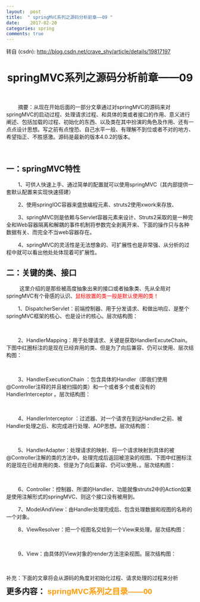 ```yaml
---
layout:  post
title:  " springMVC系列之源码分析前章——09 "
date:    2017-02-20
categories: spring 
comments: true
---
```

转自 (csdn): http://blog.csdn.net/crave_shy/article/details/19817197
<div class="skin_detail" id="article_content"> 
 <h1 align="center">springMVC系列之源码分析前章——09</h1> 
 <p>&nbsp;</p> 
 <p>&nbsp; &nbsp; &nbsp; &nbsp; 摘要：从现在开始后面的一部分文章通过对springMVC的源码来对springMVC的启动过程、处理请求过程、和具体的类或者接口的作用、意义进行阐述、包括加载的过程、初始化的东西、以及类在其中扮演的角色及作用、还有一点点设计思想。写之前有点惶恐、自己水平一般、有理解不到位或者不对的地方、希望指正、不胜感激。源码是最新的版本4.0.2的版本。</p> 
 <p>&nbsp;</p> 
 <h2>一：springMVC特性</h2> 
 <div> 
 </div> 
 <p>&nbsp; &nbsp; &nbsp; &nbsp;&nbsp;1、可供人快速上手、通过简单的配置就可以使用springMVC（其内部提供一套默认配置来实现快速搭建）</p> 
 <p>&nbsp; &nbsp; &nbsp; &nbsp;&nbsp;2、使用springIOC容器来盛放编程元素、struts2使用xwork来存放、</p> 
 <p>&nbsp; &nbsp; &nbsp; &nbsp;&nbsp;3、springMVC则是依赖与Servlet容器元素来设计、Struts2采取的是一种完全和Web容器隔离和解耦的事件机制将参数完全剥离开来、下面的操作只与各种数据有关、而完全不当web容器存在。&nbsp; &nbsp; &nbsp; &nbsp;&nbsp;</p> 
 <p>&nbsp; &nbsp; &nbsp; &nbsp;&nbsp;4、springMVC的灵活性是无法想象的、可扩展性也是非常强、从分析的过程中就可以看出他处处体现着可扩展性。</p> 
 <p> </p> 
 <h2>二：关键的类、接口</h2> 
 <div> 
 </div> 
 <p>&nbsp; &nbsp; &nbsp; &nbsp; &nbsp;这里介绍的是那些被高度抽象出来的接口或者抽象类、先从全局对springMVC有个骨感的认识、<span style="color:#ff0000">鼠标放置的类一般是默认使用的类！</span></p> 
 <p>&nbsp; &nbsp; &nbsp; &nbsp;&nbsp;1、DispatcherServlet：前端控制器、用于分发请求、和做出响应、是整个springMVC框架的核心、也是设计的核心。层次结构图：</p> 
 <p> </p> 
 <p>&nbsp; &nbsp; &nbsp; &nbsp; &nbsp; &nbsp; &nbsp; &nbsp;&nbsp;<img src="http://img.blog.csdn.net/20140224130637687?watermark/2/text/aHR0cDovL2Jsb2cuY3Nkbi5uZXQvY3JhdmVfc2h5/font/5a6L5L2T/fontsize/400/fill/I0JBQkFCMA==/dissolve/70/gravity/Center" alt=""> </p> 
 <p> </p> 
 <p>&nbsp; &nbsp; &nbsp; &nbsp;&nbsp;2、HandlerMapping：用于处理请求、关键是获取HandlerExcuteChain。下图中红圈标注的是现在已经弃用的类、但是为了向后兼容、仍可以使用、层次结构图：</p> 
 <p> </p> 
 <p>&nbsp; &nbsp; &nbsp; &nbsp; &nbsp; &nbsp; &nbsp; &nbsp;&nbsp;<img src="http://img.blog.csdn.net/20140224130607734?watermark/2/text/aHR0cDovL2Jsb2cuY3Nkbi5uZXQvY3JhdmVfc2h5/font/5a6L5L2T/fontsize/400/fill/I0JBQkFCMA==/dissolve/70/gravity/Center" alt=""> </p> 
 <p> </p> 
 <p><a target="_blank" name="OLE_LINK2">&nbsp; &nbsp; &nbsp; &nbsp;&nbsp;</a><a target="_blank" name="OLE_LINK1">3、HandlerExecutionChain</a>&nbsp;：包含具体的Handler（即我们使用@Controller注释的并且被扫描的类）和一个或者多个或者没有的HandlerInterceptor 。层次结构图：</p> 
 <p> </p> 
 <p>&nbsp; &nbsp; &nbsp; &nbsp; &nbsp; &nbsp; &nbsp; &nbsp;<img src="http://img.blog.csdn.net/20140224130827312?watermark/2/text/aHR0cDovL2Jsb2cuY3Nkbi5uZXQvY3JhdmVfc2h5/font/5a6L5L2T/fontsize/400/fill/I0JBQkFCMA==/dissolve/70/gravity/Center" alt="">&nbsp; &nbsp; &nbsp; &nbsp; &nbsp; &nbsp; &nbsp; &nbsp;&nbsp; &nbsp; &nbsp; &nbsp; &nbsp; &nbsp; &nbsp; &nbsp;&nbsp; </p> 
 <p> </p> 
 <p>&nbsp; &nbsp; &nbsp; &nbsp;&nbsp;4、HandlerInterceptor&nbsp;：过滤器、对一个请求在到达Handler之前、被Handler处理之后、和完成进行处理、AOP思想。层次结构图：</p> 
 <p> </p> 
 <p>&nbsp; &nbsp; &nbsp; &nbsp; &nbsp; &nbsp; &nbsp; &nbsp;<img src="http://img.blog.csdn.net/20140224130659531?watermark/2/text/aHR0cDovL2Jsb2cuY3Nkbi5uZXQvY3JhdmVfc2h5/font/5a6L5L2T/fontsize/400/fill/I0JBQkFCMA==/dissolve/70/gravity/Center" alt=""> </p> 
 <p> </p> 
 <p>&nbsp; &nbsp; &nbsp; &nbsp;&nbsp;5、HandlerAdapter：处理请求的映射、将一个请求映射到具体的被@Controller注解的类的方法中。处理完成后返回被渲染的视图、下图中红圈标注的是现在已经弃用的类、但是为了向后兼容、仍可以使用、。层次结构图：</p> 
 <p> </p> 
 <p>&nbsp; &nbsp; &nbsp; &nbsp; &nbsp; &nbsp; &nbsp; &nbsp;<img src="http://img.blog.csdn.net/20140224130743593?watermark/2/text/aHR0cDovL2Jsb2cuY3Nkbi5uZXQvY3JhdmVfc2h5/font/5a6L5L2T/fontsize/400/fill/I0JBQkFCMA==/dissolve/70/gravity/Center" alt=""> </p> 
 <p> </p> 
 <p>&nbsp; &nbsp; &nbsp; &nbsp;&nbsp;6、Controller：控制器、所谓的Handler、功能就像struts2中的Action如果是使用注解形式的springMVC、则这个接口没有被用到。</p> 
 <p>&nbsp; &nbsp; &nbsp; &nbsp;&nbsp;7、ModelAndView：由Handler处理完成后、包含处理数据和视图的名称的一个对象。</p> 
 <p>&nbsp; &nbsp; &nbsp; &nbsp;&nbsp;8、ViewResolver：把一个视图名交给到一个View来处理。层次结构图：</p> 
 <p> </p> 
 <p>&nbsp; &nbsp; &nbsp; &nbsp; &nbsp; &nbsp; &nbsp; &nbsp;<img src="http://img.blog.csdn.net/20140224130904203?watermark/2/text/aHR0cDovL2Jsb2cuY3Nkbi5uZXQvY3JhdmVfc2h5/font/5a6L5L2T/fontsize/400/fill/I0JBQkFCMA==/dissolve/70/gravity/Center" alt=""> </p> 
 <p> </p> 
 <p>&nbsp; &nbsp; &nbsp; &nbsp;&nbsp;9、View：由具体的View对象的render方法渲染视图。层次结构图：</p> 
 <p> </p> 
 <p>&nbsp; &nbsp; &nbsp; &nbsp; &nbsp; &nbsp; &nbsp; &nbsp;<img src="http://img.blog.csdn.net/20140224130919578?watermark/2/text/aHR0cDovL2Jsb2cuY3Nkbi5uZXQvY3JhdmVfc2h5/font/5a6L5L2T/fontsize/400/fill/I0JBQkFCMA==/dissolve/70/gravity/Center" alt=""> </p> 
 <p> </p> 
 <p>补充：下面的文章将会从源码的角度对初始化过程、请求处理的过程来分析</p> 
 <p> </p> 
 <p></p> 
 <h2 style="margin:0px; padding:0px; font-family:Arial; line-height:26px">更多内容：&nbsp;<a target="_blank" href="http://blog.csdn.net/crave_shy/article/details/19089979" style="color:rgb(255,153,0); text-decoration:none">springMVC系列之目录——00</a></h2>  
 <p></p> 
 <link rel="stylesheet" href="http://static.blog.csdn.net/public/res-min/markdown_views.css?v=1.0"> 
</div>